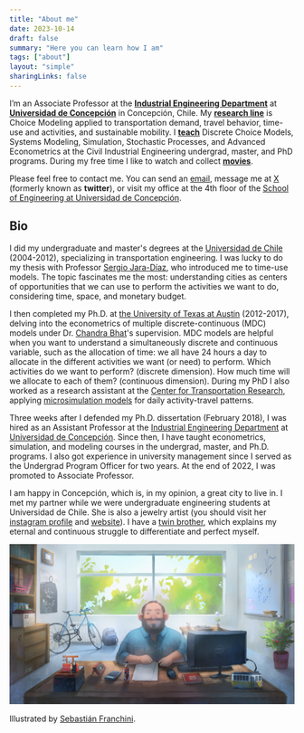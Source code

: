 ```yaml
---
title: "About me"
date: 2023-10-14
draft: false
summary: "Here you can learn how I am"
tags: ["about"]
layout: "simple"
sharingLinks: false
---
```


I’m an Associate Professor at the **[Industrial Engineering Department](https://dii.udec.cl/)** at **[Universidad de Concepción](https://fi.udec.cl/)** in Concepción, Chile. My **[research line](/research)** is Choice Modeling applied to transportation demand, travel behavior, time-use and activities, and sustainable mobility. I **[teach](\teaching)** Discrete Choice Models, Systems Modeling, Simulation, Stochastic Processes, and Advanced Econometrics at the Civil Industrial Engineering undergrad, master, and PhD programs. During my free time I like to watch and collect **[movies](/cinema)**. 

Please feel free to contact me. You can send an [email](mailto:sastroza@udec.cl), message me at [X](https://twitter.com/SecuAstroza) (formerly known as **twitter**), or visit my office at the 4th floor of the [School of Engineering at Universidad de Concepción](https://maps.app.goo.gl/qCgV5ntAi2SJCtR16).

## Bio

I did my undergraduate and master's degrees at the [Universidad de Chile](https://ingcivil.uchile.cl/) (2004-2012), specializing in transportation engineering. I was lucky to do my thesis with Professor [Sergio Jara-Díaz](https://uchile.cl/portafolio-academico/portafolio-academico/academico/8806), who introduced me to time-use models. The topic fascinates me the most: understanding cities as centers of opportunities that we can use to perform the activities we want to do, considering time, space, and monetary budget.

I then completed my Ph.D. at [the University of Texas at Austin](https://www.caee.utexas.edu/) (2012-2017), delving into the econometrics of multiple discrete-continuous (MDC) models under Dr. [Chandra Bhat](https://www.caee.utexas.edu/prof/bhat/home.html)'s supervision. MDC models are helpful when you want to understand a simultaneously discrete and continuous variable, such as the allocation of time: we all have 24 hours a day to allocate in the different activities we want (or need) to perform. Which activities do we want to perform? (discrete dimension). How much time will we allocate to each of them? (continuous dimension). During my PhD I also worked as a research assistant at the [Center for Transportation Research](https://ctr.utexas.edu/), applying [microsimulation models](https://www.caee.utexas.edu/prof/bhat/cemdap.htm) for daily activity-travel patterns. 

Three weeks after I defended my Ph.D. dissertation (February 2018), I was hired as an Assistant Professor at the [Industrial Engineering Department](https://dii.udec.cl/) at [Universidad de Concepción](https://fi.udec.cl/). Since then, I have taught econometrics, simulation, and modeling courses in the undergrad, master, and Ph.D. programs. I also got experience in university management since I served as the Undergrad Program Officer for two years. At the end of 2022, I was promoted to Associate Professor.

I am happy in Concepción, which is, in my opinion, a great city to live in. I met my partner while we were undergraduate engineering students at Universidad de Chile. She is also a jewelry artist (you should visit her [instagram profile](https://www.instagram.com/tonicajoyas/) and [website](https://www.tonicajoyas.com/)). I have a [twin brother](https://aastroza.github.io/), which explains my eternal and continuous struggle to differentiate and perfect myself.


![My office](/img/oficina_big.JPG)

Illustrated by [Sebastián Franchini](https://www.instagram.com/sebazebes/).